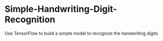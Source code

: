 # Simple-Handwriting-Digit-Recognition
Use TensorFlow to build a simple model to recognize the handwriting digits
